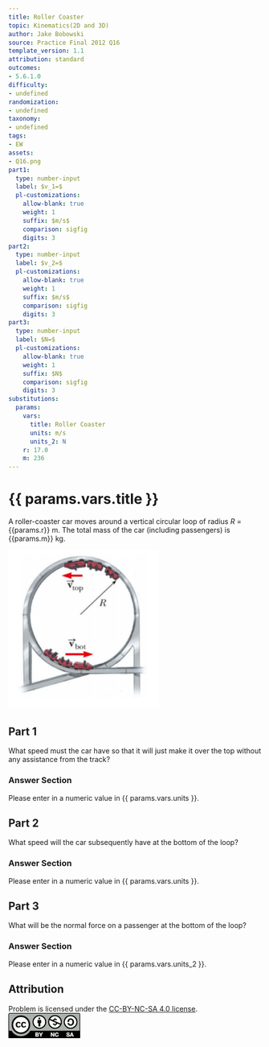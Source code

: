 ```yaml
---
title: Roller Coaster
topic: Kinematics(2D and 3D)
author: Jake Bobowski
source: Practice Final 2012 Q16
template_version: 1.1
attribution: standard
outcomes:
- 5.6.1.0
difficulty:
- undefined
randomization:
- undefined
taxonomy:
- undefined
tags:
- EW
assets:
- Q16.png
part1:
  type: number-input
  label: $v_1=$
  pl-customizations:
    allow-blank: true
    weight: 1
    suffix: $m/s$
    comparison: sigfig
    digits: 3
part2:
  type: number-input
  label: $v_2=$
  pl-customizations:
    allow-blank: true
    weight: 1
    suffix: $m/s$
    comparison: sigfig
    digits: 3
part3:
  type: number-input
  label: $N=$
  pl-customizations:
    allow-blank: true
    weight: 1
    suffix: $N$
    comparison: sigfig
    digits: 3
substitutions:
  params:
    vars:
      title: Roller Coaster
      units: m/s
      units_2: N
    r: 17.0
    m: 236
---
```

# {{ params.vars.title }}
A roller-coaster car moves around a vertical circular loop of radius $R$ = {{params.r}} m.
The total mass of the car (including passengers) is {{params.m}} kg.

<img src="Q16.png" width=300>

## Part 1

What speed must the car have so that it will just make it over the top without any assistance from the track?

### Answer Section

Please enter in a numeric value in {{ params.vars.units }}.

## Part 2

What speed will the car subsequently have at the bottom of the loop?

### Answer Section

Please enter in a numeric value in {{ params.vars.units }}.

## Part 3

What will be the normal force on a passenger at the bottom of the loop?

### Answer Section

Please enter in a numeric value in {{ params.vars.units_2 }}.

## Attribution

Problem is licensed under the [CC-BY-NC-SA 4.0 license](https://creativecommons.org/licenses/by-nc-sa/4.0/).<br> ![The Creative Commons 4.0 license requiring attribution-BY, non-commercial-NC, and share-alike-SA license.](https://raw.githubusercontent.com/firasm/bits/master/by-nc-sa.png)